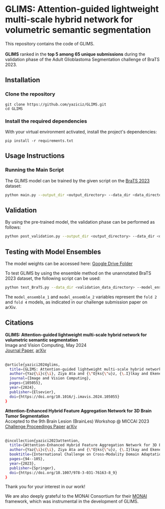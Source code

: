 # GLIMS: Attention-guided lightweight multi-scale hybrid network for volumetric semantic segmentation

This repository contains the code of GLIMS. <br /><br /> **GLIMS** ranked in the **top 5 among 65 unique submissions** during the validation phase of the Adult Glioblastoma Segmentation challenge of BraTS 2023.

## Installation

### Clone the repository

```
git clone https://github.com/yaziciz/GLIMS.git
cd GLIMS
```

### Install the required dependencies

With your virtual environment activated, install the project's dependencies:
```
pip install -r requirements.txt
```

## Usage Instructions

### Running the Main Script

The GLIMS model can be trained by the given script on the [BraTS 2023](https://www.synapse.org/#!Synapse:syn51156910/wiki/) dataset: 

```bash
python main.py --output_dir <output_directory> --data_dir <data_directory> --json_list <json_list_file> --fold <fold_id>
```

## Validation
By using the pre-trained model, the validation phase can be performed as follows:

```bash
python post_validation.py --output_dir <output_directory> --data_dir <data_directory> --json_list <json_list_file> --fold <fold_number> --pretrained_dir <pretrained_model_directory>
```
## Testing with Model Ensembles
The model weights can be accessed here: [Google Drive Folder](https://drive.google.com/drive/folders/1_bLuR9fw5lgOb6I5iPnRL9djmMal2BWX?usp=sharing)

To test GLIMS by using the ensemble method on the unannotated BraTS 2023 dataset, the following script can be used: 

```bash
python test_BraTS.py --data_dir <validation_data_directory> --model_ensemble_1 <model_1_path> --model_ensemble_2 <model_2_path> --output_dir <output_directory>
```

The `model_ensemble_1` and `model_ensemble_2` variables represent the `fold 2` and `fold 4` models, as indicated in our challenge submission paper on arXiv.

## Citations

**GLIMS: Attention-guided lightweight multi-scale hybrid network for volumetric semantic segmentation** <br />
Image and Vision Computing, May 2024 <br />
[Journal Paper](https://www.sciencedirect.com/science/article/pii/S0262885624001598), [arXiv](https://arxiv.org/abs/2404.17854) <br /><br />

```bash
@article{yazici2024glims,
  title={GLIMS: Attention-guided lightweight multi-scale hybrid network for volumetric semantic segmentation},
  author={Yaz{\i}c{\i}, Ziya Ata and {\"O}ks{\"u}z, {\.I}lkay and Ekenel, Haz{\i}m Kemal},
  journal={Image and Vision Computing},
  pages={105055},
  year={2024},
  publisher={Elsevier},
  doi={https://doi.org/10.1016/j.imavis.2024.105055}
}
```

**Attention-Enhanced Hybrid Feature Aggregation Network for 3D Brain Tumor Segmentation**<br />
Accepted to the 9th Brain Lesion (BrainLes) Workshop @ MICCAI 2023 <br />
[Challenge Proceedings Paper](https://link.springer.com/chapter/10.1007/978-3-031-76163-8_9) [arXiv](https://arxiv.org/abs/2403.09942) <br /><br />

```bash
@incollection{yazici2023attention,
  title={Attention-Enhanced Hybrid Feature Aggregation Network for 3D Brain Tumor Segmentation},
  author={Yaz{\i}c{\i}, Ziya Ata and {\"O}ks{\"u}z, {\.I}lkay and Ekenel, Haz{\i}m Kemal},
  booktitle={International Challenge on Cross-Modality Domain Adaptation for Medical Image Segmentation},
  pages={94--105},
  year={2023},
  publisher={Springer},
  doi={https://doi.org/10.1007/978-3-031-76163-8_9}
}
```

Thank you for your interest in our work!

We are also deeply grateful to the MONAI Consortium for their [MONAI](https://arxiv.org/abs/2211.02701) framework, which was instrumental in the development of GLIMS.

